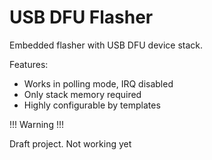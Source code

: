 USB DFU Flasher
===========

Embedded flasher with USB DFU device stack.

Features:

- Works in polling mode, IRQ disabled
- Only stack memory required
- Highly configurable by templates

!!! Warning !!!

Draft project. Not working yet

